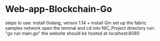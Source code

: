 # Web-app-Blockchain-Go

steps to use:
install Golang, verson 1.14 +
install Gin
set up the fabric samples network
open the teminal and cd into NIC_Project directory
run: "go run main.go"
the website should be hosted at localhost:8080

